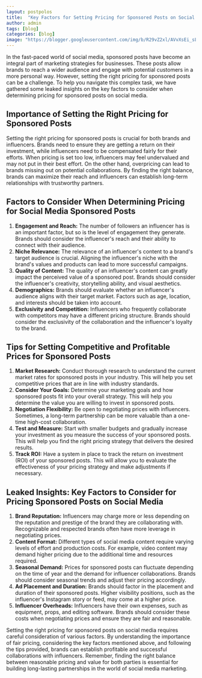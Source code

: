```yaml
---
layout: postpolos
title:  "Key Factors for Setting Pricing for Sponsored Posts on Social Media"
author: admin
tags: [blog]
categories: [blog]
image: "https://blogger.googleusercontent.com/img/b/R29vZ2xl/AVvXsEi_sLpco9CPSOSibm7slVSOsis9_U3QgaTbkLocxgLzM-NfpJ5pgIX9AgBxr5WBDJrR5_3YalHS3o9KC6_GSxu2z_8FGp-GvyRSK1z74b8MiP952VcQ__HhkoLcNEGJfLlUijU5W1aHJpEAubQnlajJROdhbFPLb19ukkcp9TAlHI5wyXYwVzJ3ubnsKiJp/s1600/20240407_130136.jpg"
---
```


<p>In the fast-paced world of social media, sponsored posts have become an integral part of marketing strategies for businesses. These posts allow brands to reach a wider audience and engage with potential customers in a more personal way. However, setting the right pricing for sponsored posts can be a challenge. To help you navigate this complex task, we have gathered some leaked insights on the key factors to consider when determining pricing for sponsored posts on social media. </p>
<h2>Importance of Setting the Right Pricing for Sponsored Posts</h2>
<p>Setting the right pricing for sponsored posts is crucial for both brands and influencers. Brands need to ensure they are getting a return on their investment, while influencers need to be compensated fairly for their efforts. When pricing is set too low, influencers may feel undervalued and may not put in their best effort. On the other hand, overpricing can lead to brands missing out on potential collaborations. By finding the right balance, brands can maximize their reach and influencers can establish long-term relationships with trustworthy partners.</p>
<h2>Factors to Consider When Determining Pricing for Social Media Sponsored Posts</h2>
<ol>
<li><strong>Engagement and Reach:</strong> The number of followers an influencer has is an important factor, but so is the level of engagement they generate. Brands should consider the influencer's reach and their ability to connect with their audience.</li>
<li><strong>Niche Relevance:</strong> The relevance of an influencer's content to a brand's target audience is crucial. Aligning the influencer's niche with the brand's values and products can lead to more successful campaigns.</li>
<li><strong>Quality of Content:</strong> The quality of an influencer's content can greatly impact the perceived value of a sponsored post. Brands should consider the influencer's creativity, storytelling ability, and visual aesthetics.</li>
<li><strong>Demographics:</strong> Brands should evaluate whether an influencer's audience aligns with their target market. Factors such as age, location, and interests should be taken into account.</li>
<li><strong>Exclusivity and Competition:</strong> Influencers who frequently collaborate with competitors may have a different pricing structure. Brands should consider the exclusivity of the collaboration and the influencer's loyalty to the brand.</li>
</ol>
<h2>Tips for Setting Competitive and Profitable Prices for Sponsored Posts</h2>
<ol>
<li><strong>Market Research:</strong> Conduct thorough research to understand the current market rates for sponsored posts in your industry. This will help you set competitive prices that are in line with industry standards.</li>
<li><strong>Consider Your Goals:</strong> Determine your marketing goals and how sponsored posts fit into your overall strategy. This will help you determine the value you are willing to invest in sponsored posts.</li>
<li><strong>Negotiation Flexibility:</strong> Be open to negotiating prices with influencers. Sometimes, a long-term partnership can be more valuable than a one-time high-cost collaboration.</li>
<li><strong>Test and Measure:</strong> Start with smaller budgets and gradually increase your investment as you measure the success of your sponsored posts. This will help you find the right pricing strategy that delivers the desired results.</li>
<li><strong>Track ROI:</strong> Have a system in place to track the return on investment (ROI) of your sponsored posts. This will allow you to evaluate the effectiveness of your pricing strategy and make adjustments if necessary.</li>
</ol>
<h2>Leaked Insights: Key Factors to Consider for Pricing Sponsored Posts on Social Media</h2>
<ol>
<li><strong>Brand Reputation:</strong> Influencers may charge more or less depending on the reputation and prestige of the brand they are collaborating with. Recognizable and respected brands often have more leverage in negotiating prices.</li>
<li><strong>Content Format:</strong> Different types of social media content require varying levels of effort and production costs. For example, video content may demand higher pricing due to the additional time and resources required.</li>
<li><strong>Seasonal Demand:</strong> Prices for sponsored posts can fluctuate depending on the time of year and the demand for influencer collaborations. Brands should consider seasonal trends and adjust their pricing accordingly.</li>
<li><strong>Ad Placement and Duration:</strong> Brands should factor in the placement and duration of their sponsored posts. Higher visibility positions, such as the influencer's Instagram story or feed, may come at a higher price.</li>
<li><strong>Influencer Overheads:</strong> Influencers have their own expenses, such as equipment, props, and editing software. Brands should consider these costs when negotiating prices and ensure they are fair and reasonable.</li>
</ol>
<p>Setting the right pricing for sponsored posts on social media requires careful consideration of various factors. By understanding the importance of fair pricing, considering the key factors mentioned above, and following the tips provided, brands can establish profitable and successful collaborations with influencers. Remember, finding the right balance between reasonable pricing and value for both parties is essential for building long-lasting partnerships in the world of social media marketing.</p>



